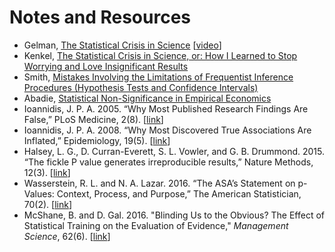 # Notes and Resources

- Gelman, [The Statistical Crisis in Science](http://www.stat.columbia.edu/~gelman/research/published/ForkingPaths.pdf) [[video](https://www.youtube.com/watch?v=KS3yPw91iC0)]
- Kenkel, [The Statistical Crisis in Science, or: How I Learned to Stop Worrying and Love Insignificant Results](http://bkenkel.com/psci8357/notes/03-crisis.html)
- Smith, [Mistakes Involving the Limitations of Frequentist Inference Procedures (Hypothesis Tests and Confidence Intervals)](https://web.ma.utexas.edu/users/mks/statmistakes/mistakesHypTestandCI.html)
- Abadie, [Statistical Non-Significance in Empirical Economics](https://economics.mit.edu/files/14851)
- Ioannidis, J. P. A. 2005. “Why Most Published Research Findings Are False,” PLoS Medicine, 2(8). [[link](http://robotics.cs.tamu.edu/RSS2015NegativeResults/pmed.0020124.pdf)]
- Ioannidis, J. P. A. 2008. “Why Most Discovered True Associations Are Inflated,” Epidemiology, 19(5). [[link](http://datacolada.org/wp-content/uploads/2014/04/Ioannidis-2008.pdf)]
- Halsey, L. G., D. Curran-Everett, S. L. Vowler, and G. B. Drummond. 2015. “The fickle P value generates irreproducible results,” Nature Methods, 12(3). [[link](https://www.nature.com/articles/nmeth.3288)]
- Wasserstein, R. L. and N. A. Lazar. 2016. “The ASA’s Statement on p-Values: Context, Process, and Purpose,” The American Statistician, 70(2). [[link](https://amstat.tandfonline.com/doi/abs/10.1080/00031305.2016.1154108)]
- McShane, B. and D. Gal. 2016. "Blinding Us to the Obvious? The Effect of Statistical Training on the Evaluation of Evidence," *Management Science*, 62(6). [[link](http://www.blakemcshane.com/Papers/mgmtsci_pvalue.pdf)]
